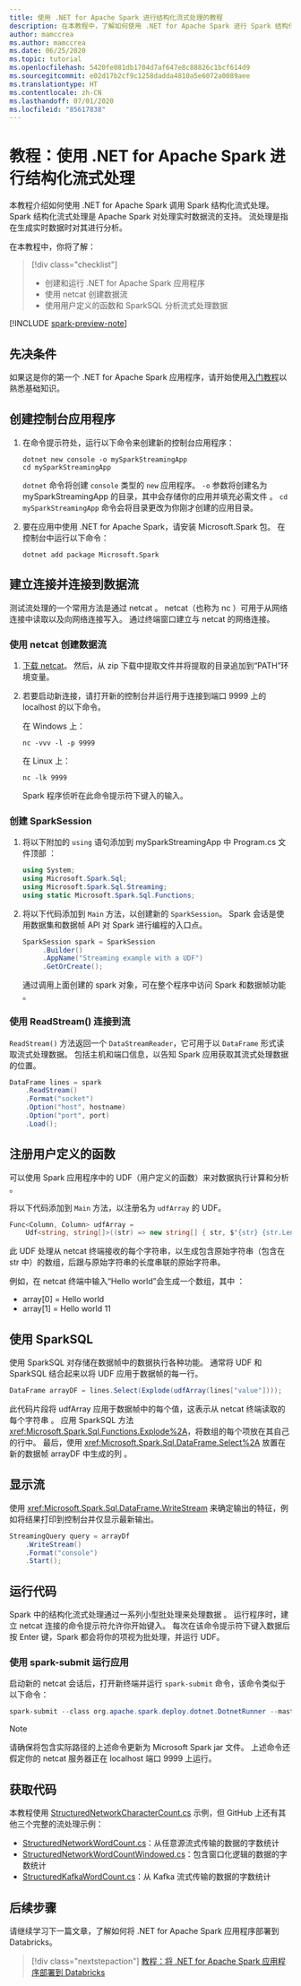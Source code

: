 ```yaml
---
title: 使用 .NET for Apache Spark 进行结构化流式处理的教程
description: 在本教程中，了解如何使用 .NET for Apache Spark 进行 Spark 结构化流式处理。
author: mamccrea
ms.author: mamccrea
ms.date: 06/25/2020
ms.topic: tutorial
ms.openlocfilehash: 5420fe081db1704d7af647e8c88826c1bcf614d9
ms.sourcegitcommit: e02d17b2cf9c1258dadda4810a5e6072a0089aee
ms.translationtype: HT
ms.contentlocale: zh-CN
ms.lasthandoff: 07/01/2020
ms.locfileid: "85617838"
---
```

# <a name="tutorial-structured-streaming-with-net-for-apache-spark"></a>教程：使用 .NET for Apache Spark 进行结构化流式处理

本教程介绍如何使用 .NET for Apache Spark 调用 Spark 结构化流式处理。 Spark 结构化流式处理是 Apache Spark 对处理实时数据流的支持。 流处理是指在生成实时数据时对其进行分析。

在本教程中，你将了解：

> [!div class="checklist"]
>
> * 创建和运行 .NET for Apache Spark 应用程序
> * 使用 netcat 创建数据流
> * 使用用户定义的函数和 SparkSQL 分析流式处理数据

[!INCLUDE [spark-preview-note](../../../includes/spark-preview-note.md)]

## <a name="prerequisites"></a>先决条件

如果这是你的第一个 .NET for Apache Spark 应用程序，请开始使用[入门教程](get-started.md)以熟悉基础知识。

## <a name="create-a-console-application"></a>创建控制台应用程序

1. 在命令提示符处，运行以下命令来创建新的控制台应用程序：

   ```dotnetcli
   dotnet new console -o mySparkStreamingApp
   cd mySparkStreamingApp
   ```

   `dotnet` 命令将创建 `console` 类型的 `new` 应用程序。 `-o` 参数将创建名为 mySparkStreamingApp 的目录，其中会存储你的应用并填充必需文件  。 `cd mySparkStreamingApp` 命令会将目录更改为你刚才创建的应用目录。

1. 要在应用中使用 .NET for Apache Spark，请安装 Microsoft.Spark 包。 在控制台中运行以下命令：

   ```dotnetcli
   dotnet add package Microsoft.Spark
   ```

## <a name="establish-and-connect-to-a-data-stream"></a>建立连接并连接到数据流

测试流处理的一个常用方法是通过 netcat  。 netcat（也称为 nc  ）可用于从网络连接中读取以及向网络连接写入。 通过终端窗口建立与 netcat 的网络连接。

### <a name="create-a-data-stream-with-netcat"></a>使用 netcat 创建数据流

1. [下载 netcat](https://sourceforge.net/projects/nc110/files/)。 然后，从 zip 下载中提取文件并将提取的目录追加到“PATH”环境变量。

2. 若要启动新连接，请打开新的控制台并运行用于连接到端口 9999 上的 localhost 的以下命令。

   在 Windows 上：

   ```console
   nc -vvv -l -p 9999
   ```

   在 Linux 上：

   ```console
   nc -lk 9999
   ```

   Spark 程序侦听在此命令提示符下键入的输入。

### <a name="create-a-sparksession"></a>创建 SparkSession

1. 将以下附加的 `using` 语句添加到 mySparkStreamingApp 中 Program.cs 文件顶部   ：

   ```csharp
   using System;
   using Microsoft.Spark.Sql;
   using Microsoft.Spark.Sql.Streaming;
   using static Microsoft.Spark.Sql.Functions;
   ```

1. 将以下代码添加到 `Main` 方法，以创建新的 `SparkSession`。 Spark 会话是使用数据集和数据帧 API 对 Spark 进行编程的入口点。

   ```csharp
   SparkSession spark = SparkSession
        .Builder()
        .AppName("Streaming example with a UDF")
        .GetOrCreate();
   ```

   通过调用上面创建的 spark 对象，可在整个程序中访问 Spark 和数据帧功能  。

### <a name="connect-to-a-stream-with-readstream"></a>使用 ReadStream() 连接到流

`ReadStream()` 方法返回一个 `DataStreamReader`，它可用于以 `DataFrame` 形式读取流式处理数据。 包括主机和端口信息，以告知 Spark 应用获取其流式处理数据的位置。

```csharp
DataFrame lines = spark
    .ReadStream()
    .Format("socket")
    .Option("host", hostname)
    .Option("port", port)
    .Load();
```

## <a name="register-a-user-defined-function"></a>注册用户定义的函数

可以使用 Spark 应用程序中的 UDF（用户定义的函数）来对数据执行计算和分析  。

将以下代码添加到 `Main` 方法，以注册名为 `udfArray` 的 UDF。

```csharp
Func<Column, Column> udfArray =
    Udf<string, string[]>((str) => new string[] { str, $"{str} {str.Length}" });
```

此 UDF 处理从 netcat 终端接收的每个字符串，以生成包含原始字符串（包含在 str  中）的数组，后跟与原始字符串的长度串联的原始字符串。

例如，在 netcat 终端中输入“Hello world”会生成一个数组，其中  ：

* array\[0] = Hello world
* array\[1] = Hello world 11

## <a name="use-sparksql"></a>使用 SparkSQL

使用 SparkSQL 对存储在数据帧中的数据执行各种功能。 通常将 UDF 和 SparkSQL 结合起来以将 UDF 应用于数据帧的每一行。

```csharp
DataFrame arrayDF = lines.Select(Explode(udfArray(lines["value"])));
```

此代码片段将 udfArray 应用于数据帧中的每个值，这表示从 netcat 终端读取的每个字符串  。 应用 SparkSQL 方法 <xref:Microsoft.Spark.Sql.Functions.Explode%2A>，将数组的每个项放在其自己的行中。 最后，使用 <xref:Microsoft.Spark.Sql.DataFrame.Select%2A> 放置在新的数据帧 arrayDF 中生成的列  。

## <a name="display-your-stream"></a>显示流

使用 <xref:Microsoft.Spark.Sql.DataFrame.WriteStream> 来确定输出的特征，例如将结果打印到控制台并仅显示最新输出。

```csharp
StreamingQuery query = arrayDf
    .WriteStream()
    .Format("console")
    .Start();
```

## <a name="run-your-code"></a>运行代码

Spark 中的结构化流式处理通过一系列小型批处理来处理数据  。  运行程序时，建立 netcat 连接的命令提示符允许你开始键入。 每次在该命令提示符下键入数据后按 Enter 键，Spark 都会将你的项视为批处理，并运行 UDF。

### <a name="use-spark-submit-to-run-your-app"></a>使用 spark-submit 运行应用

启动新的 netcat 会话后，打开新终端并运行 `spark-submit` 命令，该命令类似于以下命令：

```powershell
spark-submit --class org.apache.spark.deploy.dotnet.DotnetRunner --master local /path/to/microsoft-spark-<version>.jar Microsoft.Spark.CSharp.Examples.exe Sql.Streaming.StructuredNetworkCharacterCount localhost 9999
```

> [!NOTE]
> 请确保将包含实际路径的上述命令更新为 Microsoft Spark jar 文件。 上述命令还假定你的 netcat 服务器正在 localhost 端口 9999 上运行。

## <a name="get-the-code"></a>获取代码

本教程使用 [StructuredNetworkCharacterCount.cs](https://github.com/dotnet/spark/blob/master/examples/Microsoft.Spark.CSharp.Examples/Sql/Streaming/StructuredNetworkCharacterCount.cs) 示例，但 GitHub 上还有其他三个完整的流处理示例：

* [StructuredNetworkWordCount.cs](https://github.com/dotnet/spark/blob/master/examples/Microsoft.Spark.CSharp.Examples/Sql/Streaming/StructuredNetworkWordCount.cs)：从任意源流式传输的数据的字数统计
* [StructuredNetworkWordCountWindowed.cs](https://github.com/dotnet/spark/blob/master/examples/Microsoft.Spark.CSharp.Examples/Sql/Streaming/StructuredNetworkWordCountWindowed.cs)：包含窗口化逻辑的数据的字数统计
* [StructuredKafkaWordCount.cs](https://github.com/dotnet/spark/blob/master/examples/Microsoft.Spark.CSharp.Examples/Sql/Streaming/StructuredKafkaWordCount.cs)：从 Kafka 流式传输的数据的字数统计

## <a name="next-steps"></a>后续步骤

请继续学习下一篇文章，了解如何将 .NET for Apache Spark 应用程序部署到 Databricks。
> [!div class="nextstepaction"]
> [教程：将 .NET for Apache Spark 应用程序部署到 Databricks](databricks-deployment.md)
